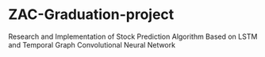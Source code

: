 # ZAC-Graduation-project
Research and Implementation of Stock Prediction Algorithm Based on LSTM and Temporal Graph Convolutional Neural Network
